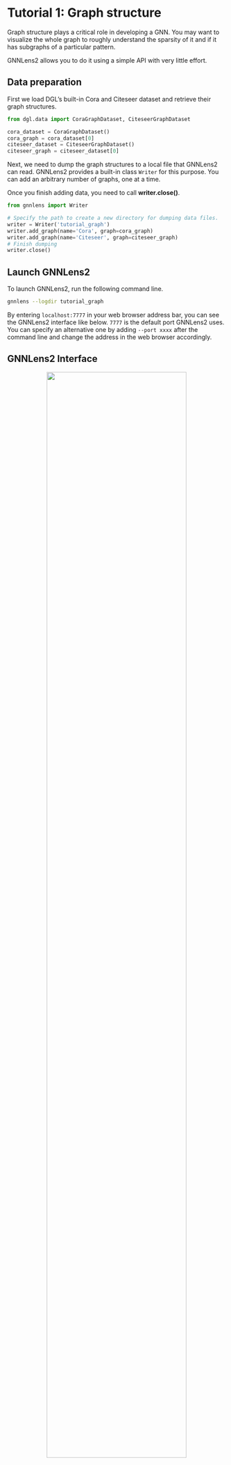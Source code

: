 # Tutorial 1: Graph structure

Graph structure plays a critical role in developing a GNN. You may want to visualize the whole graph to roughly understand the sparsity of it and if it has subgraphs of a particular pattern.

GNNLens2 allows you to do it using a simple API with very little effort.

## Data preparation

First we load DGL’s built-in Cora and Citeseer dataset and retrieve their graph structures.

```python
from dgl.data import CoraGraphDataset, CiteseerGraphDataset

cora_dataset = CoraGraphDataset()
cora_graph = cora_dataset[0]
citeseer_dataset = CiteseerGraphDataset()
citeseer_graph = citeseer_dataset[0]
```

Next, we need to dump the graph structures to a local file that GNNLens2 can read. GNNLens2 provides a built-in class `Writer` for this purpose. You can add an arbitrary number of graphs, one at a time. 

Once you finish adding data, you need to call **writer.close()**.

```python
from gnnlens import Writer

# Specify the path to create a new directory for dumping data files.
writer = Writer('tutorial_graph')
writer.add_graph(name='Cora', graph=cora_graph)
writer.add_graph(name='Citeseer', graph=citeseer_graph)
# Finish dumping
writer.close()
```

## Launch GNNLens2

To launch GNNLens2, run the following command line.

```bash
gnnlens --logdir tutorial_graph
```

By entering `localhost:7777` in your web browser address bar, you can see the GNNLens2 interface like below. `7777` is the default port GNNLens2 uses. You can specify an alternative one by adding `--port xxxx` after the command line and change the address in the web browser accordingly.

## GNNLens2 Interface

<p align="center">
  <img width=80% height=80% src="../figures/tutorial_1/empty_interface.png" />
</p>

The interface is empty as no graph is selected. The control panel on the left has multiple selectors for users to make selections. The first selector is the graph selector. You can click it and select a graph to visualize from the drop-down list. The options in the drop-down list are the names you passed to `add_graph`.

<p align="center">
  <img src="../figures/tutorial_1/control_panel.png" />
</p>

After you select a graph, GNNLens2 will plot the corresponding graph as below. GNNLens2 determines the graph layout (node positions) on the fly using a force-directed graph drawing algorithm. The algorithm simulates the physical forces on nodes. The simulation stops when you click the “Stop Simulation” button and starts when you click the same button again.

<p align="center">
  <img width=80% height=80% src="../figures/tutorial_1/stop_simulation.png" />
</p>

For a large graph, you can view different parts of it by clicking on the overview box at the lower-right corner.

<p align="center">
  <img width=80% height=80% src="../figures/tutorial_1/overview.png" />
</p>

You can drag the graph by pressing and holding the mouse button. The figure below is the result of dragging the graph to the right.

<p align="center">
  <img width=80% height=80% src="../figures/tutorial_1/drag.png" />
</p>

You can also zoom in or out on the graph. The figure below is the result of zooming in on the graph.

<p align="center">
  <img width=80% height=80% src="../figures/tutorial_1/zoom.png" />
</p>

As you move the cursor to a particular node, GNNLens2 will display its node ID and highlight its one-hop neighborhood.

<p align="center">
  <img width=80% height=80% src="../figures/tutorial_1/hover_node.png" />
</p>

If you want to examine a subgraph centered at a particular node, you can simply click on it. GNNLens2 will then display its two-hop subgraph by default and the node you clicked on will be highlighted. You can click the overview box to put the subgraph in the center.

<p align="center">
  <img width=80% height=80% src="../figures/tutorial_1/two_hop.png" />
</p>

You can switch the subgraph option in the “Subgraph” drop-down list.

<p align="center">
  <img width=80% height=80% src="../figures/tutorial_1/subgraph_options.png" />
</p>

To terminate GNNLens2, use `ctrl + c`.

## Next

So far, we've seen how to visualize a graph structure. Now let us look at how to [use node labels to color nodes in visualization](./tutorial_2_nlabel.md). 
